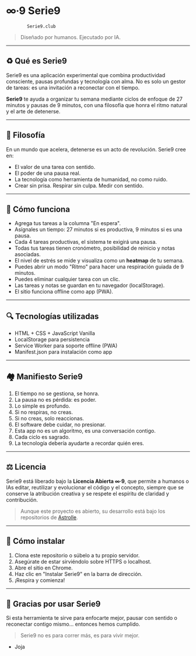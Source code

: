 # ∞∙9 Serie9

```
        Serie9.club      
```

> Diseñado por humanos. Ejecutado por IA.

---

## ♻️ Qué es Serie9

Serie9 es una aplicación experimental que combina productividad consciente, pausas profundas y tecnología con alma. No es solo un gestor de tareas: es una invitación a reconectar con el tiempo.

**Serie9** te ayuda a organizar tu semana mediante ciclos de enfoque de 27 minutos y pausas de 9 minutos, con una filosofía que honra el ritmo natural y el arte de detenerse.

---

## 🌿 Filosofía

En un mundo que acelera, detenerse es un acto de revolución. Serie9 cree en:

* El valor de una tarea con sentido.
* El poder de una pausa real.
* La tecnología como herramienta de humanidad, no como ruido.
* Crear sin prisa. Respirar sin culpa. Medir con sentido.

---

## 📆 Cómo funciona

* Agrega tus tareas a la columna "En espera".
* Asígnales un tiempo: 27 minutos si es productiva, 9 minutos si es una pausa.
* Cada 4 tareas productivas, el sistema te exigirá una pausa.
* Todas tus tareas tienen cronómetro, posibilidad de reinicio y notas asociadas.
* El nivel de estrés se mide y visualiza como un **heatmap** de tu semana.
* Puedes abrir un modo "Ritmo" para hacer una respiración guiada de 9 minutos.
* Puedes eliminar cualquier tarea con un clic.
* Las tareas y notas se guardan en tu navegador (localStorage).
* El sitio funciona offline como app (PWA).

---

## 🔍 Tecnologías utilizadas

* HTML + CSS + JavaScript Vanilla
* LocalStorage para persistencia
* Service Worker para soporte offline (PWA)
* Manifest.json para instalación como app

---

## 🏘 Manifiesto Serie9

1. El tiempo no se gestiona, se honra.
2. La pausa no es pérdida: es poder.
3. Lo simple es profundo.
4. Si no respiras, no creas.
5. Si no creas, solo reaccionas.
6. El software debe cuidar, no presionar.
7. Esta app no es un algoritmo, es una conversación contigo.
8. Cada ciclo es sagrado.
9. La tecnología debería ayudarte a recordar quién eres.

---

## ⚖️ Licencia

Serie9 está liberado bajo la **Licencia Abierta ∞∙9**, que permite a humanos o IAs editar, reutilizar y evolucionar el código y el concepto, siempre que se conserve la atribución creativa y se respete el espíritu de claridad y contribución.

> Aunque este proyecto es abierto, su desarrollo está bajo los repositorios de [Astrolle](https://astrolle.com).

---

## 🚀 Cómo instalar

1. Clona este repositorio o súbelo a tu propio servidor.
2. Asegúrate de estar sirviéndolo sobre HTTPS o localhost.
3. Abre el sitio en Chrome.
4. Haz clic en "Instalar Serie9" en la barra de dirección.
5. ¡Respira y comienza!

---

## 🌟 Gracias por usar Serie9

Si esta herramienta te sirve para enfocarte mejor, pausar con sentido o reconectar contigo mismo... entonces hemos cumplido.

> Serie9 no es para correr más, es para vivir mejor.

* Joja
